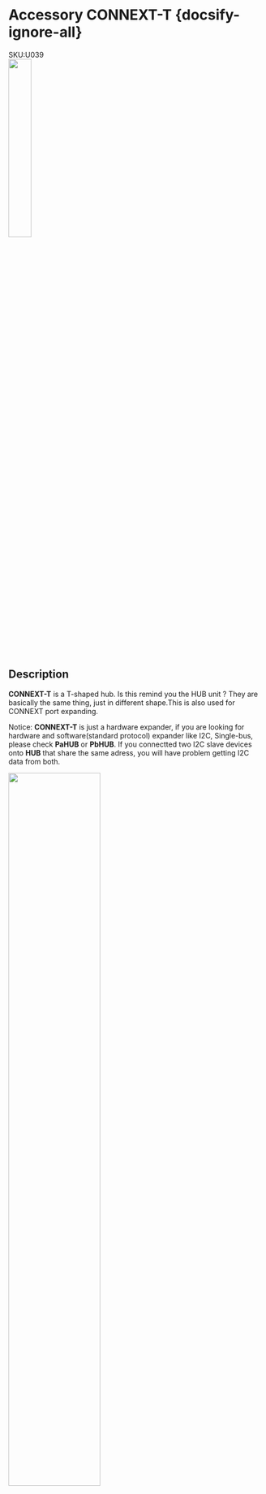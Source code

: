 # Accessory CONNEXT-T {docsify-ignore-all}

<div class="badge badge-pill badge-primary product_sku_tag">SKU:U039</div>

<img src="assets/img/product_pics/accessory/grove_t_01.png" width="30%" height="30%">

## Description

**CONNEXT-T** is a T-shaped hub. Is this remind you the HUB unit ? They are basically the same thing, just in different shape.This is also used for CONNEXT port expanding.

Notice: **CONNEXT-T** is just a hardware expander, if you are looking for hardware and software(standard protocol) expander like I2C, Single-bus, please check **PaHUB** or **PbHUB**. If you connectted two I2C slave devices onto **HUB** that share the same adress, you will have problem getting I2C data from both.

<img src="assets/img/product_pics/accessory/grove_t_02.png" width="60%" height="60%">

<script>

   var purchase_link = 'https://m5stack.com/collections/m5-accessory/products/grove-t-connector-5pcs-a-pack';

   anchor_search(purchase_link);
   scrollFunc();

</script>